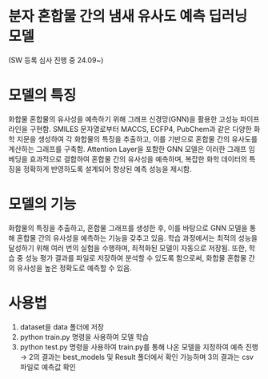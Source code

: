 # 분자 혼합물 간의 냄새 유사도 예측 딥러닝 모델
(SW 등록 심사 진행 중 24.09~)

# 모델의 특징
화합물 혼합물의 유사성을 예측하기 위해 그래프 신경망(GNN)을 활용한 고성능 파이프라인을 구현함. SMILES 문자열로부터 MACCS, ECFP4, PubChem과 같은 다양한 화학 지문을 생성하여 각 화합물의 특징을 추출하고, 이를 기반으로 혼합물 간의 유사도를 계산하는 그래프를 구축함. Attention Layer을 포함한 GNN 모델은 이러한 그래프 임베딩을 효과적으로 결합하여 혼합물 간의 유사성을 예측하며, 복잡한 화학 데이터의 특징을 정확하게 반영하도록 설계되어 향상된 예측 성능을 제시함.

# 모델의 기능
화합물의 특징을 추출하고, 혼합물 그래프를 생성한 후, 이를 바탕으로 GNN 모델을 통해 혼합물 간의 유사성을 예측하는 기능을 갖추고 있음. 학습 과정에서는 최적의 성능을 달성하기 위해 여러 번의 실험을 수행하며, 최적화된 모델이 자동으로 저장됨. 또한, 학습 중 성능 평가 결과를 파일로 저장하여 분석할 수 있도록 함으로써, 화합물 혼합물 간의 유사성을 높은 정확도로 예측할 수 있음.

# 사용법
1) dataset을 data 폴더에 저장
2) python train.py 명령을 사용하여 모델 학습
3) python test.py 명령을 사용하여 train.py를 통해 나온 모델을 지정하여 예측 진행
→ 2의 결과는 best_models 및 Result 폴더에서 확인 가능하며 3의 결과는 csv 파일로 예측값 확인

